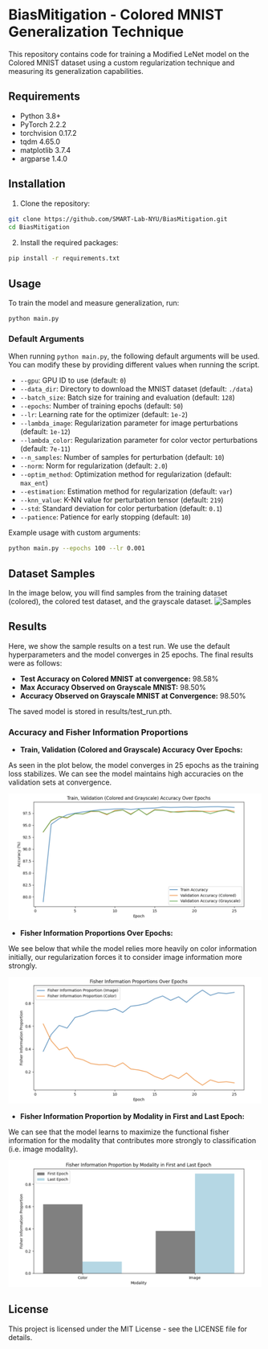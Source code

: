 # BiasMitigation - Colored MNIST Generalization Technique

This repository contains code for training a Modified LeNet model on the Colored MNIST dataset using a custom regularization technique and measuring its generalization capabilities.

## Requirements

- Python 3.8+
- PyTorch 2.2.2
- torchvision 0.17.2
- tqdm 4.65.0
- matplotlib 3.7.4
- argparse 1.4.0

## Installation

1. Clone the repository:

```sh
git clone https://github.com/SMART-Lab-NYU/BiasMitigation.git
cd BiasMitigation

```
2. Install the required packages:

```sh
pip install -r requirements.txt


```
## Usage
To train the model and measure generalization, run:

```
python main.py

```

### Default Arguments

When running `python main.py`, the following default arguments will be used. You can modify these by providing different values when running the script.

- `--gpu`: GPU ID to use (default: `0`)
- `--data_dir`: Directory to download the MNIST dataset (default: `./data`)
- `--batch_size`: Batch size for training and evaluation (default: `128`)
- `--epochs`: Number of training epochs (default: `50`)
- `--lr`: Learning rate for the optimizer (default: `1e-2`)
- `--lambda_image`: Regularization parameter for image perturbations (default: `1e-12`)
- `--lambda_color`: Regularization parameter for color vector perturbations (default: `7e-11`)
- `--n_samples`: Number of samples for perturbation (default: `10`)
- `--norm`: Norm for regularization (default: `2.0`)
- `--optim_method`: Optimization method for regularization (default: `max_ent`)
- `--estimation`: Estimation method for regularization (default: `var`)
- `--knn_value`: K-NN value for perturbation tensor (default: `219`)
- `--std`: Standard deviation for color perturbation (default: `0.1`)
- `--patience`: Patience for early stopping (default: `10`)

Example usage with custom arguments:

```bash
python main.py --epochs 100 --lr 0.001
```

## Dataset Samples
In the image below, you will find samples from the training dataset (colored), the colored test dataset, and the grayscale dataset.
![Samples](https://github.com/SMART-Lab-NYU/BiasMitigation/assets/73649965/745224be-c4ee-49c2-b0d8-89f0991d0878)


## Results
Here, we show the sample results on a test run. We use the default hyperparameters and the model converges in 25 epochs. The final results were as follows:

- **Test Accuracy on Colored MNIST at convergence:** 98.58%
- **Max Accuracy Observed on Grayscale MNIST:** 98.50%
- **Accuracy Observed on Grayscale MNIST at Convergence:** 98.50%

 
The saved model is stored in results/test_run.pth. 

### Accuracy and Fisher Information Proportions

- **Train, Validation (Colored and Grayscale) Accuracy Over Epochs:**

As seen in the plot below, the model converges in 25 epochs as the training loss stabilizes. We can see the model maintains high accuracies on the validation sets at convergence.
 
  ![Train, Validation (Colored and Grayscale) Accuracy Over Epochs](images/image1.png)

- **Fisher Information Proportions Over Epochs:**

We see below that while the model relies more heavily on color information initially, our regularization forces it to consider image information more strongly.

  ![Fisher Information Proportions Over Epochs](images/image2.png)

- **Fisher Information Proportion by Modality in First and Last Epoch:**

We can see that the model learns to maximize the functional fisher information for the modality that contributes more strongly to classification (i.e. image modality).

  ![Fisher Information Proportion by Modality in First and Last Epoch](images/image3.png)

## License
This project is licensed under the MIT License - see the LICENSE file for details.
